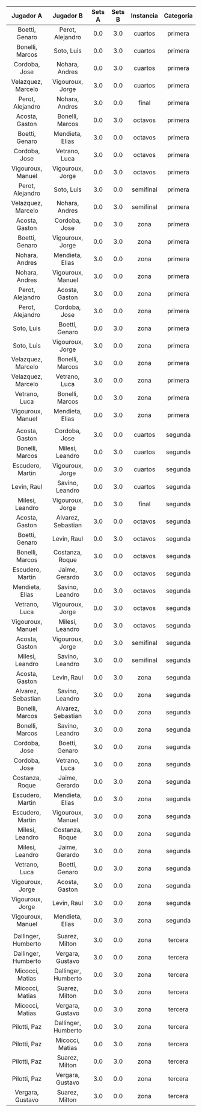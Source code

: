 |      Jugador A      |      Jugador B      |  Sets A  |  Sets B  |  Instancia  |  Categoría  |
|:-------------------:|:-------------------:|:--------:|:--------:|:-----------:|:-----------:|
|   Boetti, Genaro    |  Perot, Alejandro   |   0.0    |   3.0    |   cuartos   |   primera   |
|   Bonelli, Marcos   |     Soto, Luis      |   0.0    |   3.0    |   cuartos   |   primera   |
|    Cordoba, Jose    |   Nohara, Andres    |   0.0    |   3.0    |   cuartos   |   primera   |
| Velazquez, Marcelo  |  Vigouroux, Jorge   |   3.0    |   0.0    |   cuartos   |   primera   |
|  Perot, Alejandro   |   Nohara, Andres    |   3.0    |   0.0    |    final    |   primera   |
|   Acosta, Gaston    |   Bonelli, Marcos   |   0.0    |   3.0    |   octavos   |   primera   |
|   Boetti, Genaro    |   Mendieta, Elias   |   3.0    |   0.0    |   octavos   |   primera   |
|    Cordoba, Jose    |    Vetrano, Luca    |   3.0    |   0.0    |   octavos   |   primera   |
|  Vigouroux, Manuel  |  Vigouroux, Jorge   |   0.0    |   3.0    |   octavos   |   primera   |
|  Perot, Alejandro   |     Soto, Luis      |   3.0    |   0.0    |  semifinal  |   primera   |
| Velazquez, Marcelo  |   Nohara, Andres    |   0.0    |   3.0    |  semifinal  |   primera   |
|   Acosta, Gaston    |    Cordoba, Jose    |   0.0    |   3.0    |    zona     |   primera   |
|   Boetti, Genaro    |  Vigouroux, Jorge   |   0.0    |   3.0    |    zona     |   primera   |
|   Nohara, Andres    |   Mendieta, Elias   |   3.0    |   0.0    |    zona     |   primera   |
|   Nohara, Andres    |  Vigouroux, Manuel  |   3.0    |   0.0    |    zona     |   primera   |
|  Perot, Alejandro   |   Acosta, Gaston    |   3.0    |   0.0    |    zona     |   primera   |
|  Perot, Alejandro   |    Cordoba, Jose    |   3.0    |   0.0    |    zona     |   primera   |
|     Soto, Luis      |   Boetti, Genaro    |   0.0    |   3.0    |    zona     |   primera   |
|     Soto, Luis      |  Vigouroux, Jorge   |   3.0    |   0.0    |    zona     |   primera   |
| Velazquez, Marcelo  |   Bonelli, Marcos   |   3.0    |   0.0    |    zona     |   primera   |
| Velazquez, Marcelo  |    Vetrano, Luca    |   3.0    |   0.0    |    zona     |   primera   |
|    Vetrano, Luca    |   Bonelli, Marcos   |   0.0    |   3.0    |    zona     |   primera   |
|  Vigouroux, Manuel  |   Mendieta, Elias   |   0.0    |   3.0    |    zona     |   primera   |
|                     |                     |          |          |             |             |
|   Acosta, Gaston    |    Cordoba, Jose    |   3.0    |   0.0    |   cuartos   |   segunda   |
|   Bonelli, Marcos   |   Milesi, Leandro   |   0.0    |   3.0    |   cuartos   |   segunda   |
|  Escudero, Martin   |  Vigouroux, Jorge   |   0.0    |   3.0    |   cuartos   |   segunda   |
|     Levin, Raul     |   Savino, Leandro   |   0.0    |   3.0    |   cuartos   |   segunda   |
|   Milesi, Leandro   |  Vigouroux, Jorge   |   0.0    |   3.0    |    final    |   segunda   |
|   Acosta, Gaston    | Alvarez, Sebastian  |   3.0    |   0.0    |   octavos   |   segunda   |
|   Boetti, Genaro    |     Levin, Raul     |   0.0    |   3.0    |   octavos   |   segunda   |
|   Bonelli, Marcos   |   Costanza, Roque   |   3.0    |   0.0    |   octavos   |   segunda   |
|  Escudero, Martin   |   Jaime, Gerardo    |   3.0    |   0.0    |   octavos   |   segunda   |
|   Mendieta, Elias   |   Savino, Leandro   |   0.0    |   3.0    |   octavos   |   segunda   |
|    Vetrano, Luca    |  Vigouroux, Jorge   |   0.0    |   3.0    |   octavos   |   segunda   |
|  Vigouroux, Manuel  |   Milesi, Leandro   |   0.0    |   3.0    |   octavos   |   segunda   |
|   Acosta, Gaston    |  Vigouroux, Jorge   |   0.0    |   3.0    |  semifinal  |   segunda   |
|   Milesi, Leandro   |   Savino, Leandro   |   3.0    |   0.0    |  semifinal  |   segunda   |
|   Acosta, Gaston    |     Levin, Raul     |   0.0    |   3.0    |    zona     |   segunda   |
| Alvarez, Sebastian  |   Savino, Leandro   |   3.0    |   0.0    |    zona     |   segunda   |
|   Bonelli, Marcos   | Alvarez, Sebastian  |   3.0    |   0.0    |    zona     |   segunda   |
|   Bonelli, Marcos   |   Savino, Leandro   |   3.0    |   0.0    |    zona     |   segunda   |
|    Cordoba, Jose    |   Boetti, Genaro    |   3.0    |   0.0    |    zona     |   segunda   |
|    Cordoba, Jose    |    Vetrano, Luca    |   3.0    |   0.0    |    zona     |   segunda   |
|   Costanza, Roque   |   Jaime, Gerardo    |   0.0    |   3.0    |    zona     |   segunda   |
|  Escudero, Martin   |   Mendieta, Elias   |   0.0    |   3.0    |    zona     |   segunda   |
|  Escudero, Martin   |  Vigouroux, Manuel  |   3.0    |   0.0    |    zona     |   segunda   |
|   Milesi, Leandro   |   Costanza, Roque   |   3.0    |   0.0    |    zona     |   segunda   |
|   Milesi, Leandro   |   Jaime, Gerardo    |   3.0    |   0.0    |    zona     |   segunda   |
|    Vetrano, Luca    |   Boetti, Genaro    |   0.0    |   3.0    |    zona     |   segunda   |
|  Vigouroux, Jorge   |   Acosta, Gaston    |   3.0    |   0.0    |    zona     |   segunda   |
|  Vigouroux, Jorge   |     Levin, Raul     |   3.0    |   0.0    |    zona     |   segunda   |
|  Vigouroux, Manuel  |   Mendieta, Elias   |   0.0    |   3.0    |    zona     |   segunda   |
|                     |                     |          |          |             |             |
| Dallinger, Humberto |   Suarez, Milton    |   3.0    |   0.0    |    zona     |   tercera   |
| Dallinger, Humberto |  Vergara, Gustavo   |   3.0    |   0.0    |    zona     |   tercera   |
|   Micocci, Matias   | Dallinger, Humberto |   0.0    |   3.0    |    zona     |   tercera   |
|   Micocci, Matias   |   Suarez, Milton    |   0.0    |   3.0    |    zona     |   tercera   |
|   Micocci, Matias   |  Vergara, Gustavo   |   0.0    |   3.0    |    zona     |   tercera   |
|    Pilotti, Paz     | Dallinger, Humberto |   0.0    |   3.0    |    zona     |   tercera   |
|    Pilotti, Paz     |   Micocci, Matias   |   0.0    |   3.0    |    zona     |   tercera   |
|    Pilotti, Paz     |   Suarez, Milton    |   0.0    |   3.0    |    zona     |   tercera   |
|    Pilotti, Paz     |  Vergara, Gustavo   |   3.0    |   0.0    |    zona     |   tercera   |
|  Vergara, Gustavo   |   Suarez, Milton    |   3.0    |   0.0    |    zona     |   tercera   |